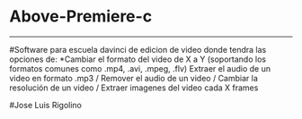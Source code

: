 # Above-Premiere-c
----
#Software para escuela davinci de edicion de video
donde tendra las opciones de:
*Cambiar el formato del video de X a Y (soportando los formatos comunes como .mp4, .avi, .mpeg, .flv) Extraer el audio de un video en formato .mp3 /
Remover el audio de un video /
Cambiar la resolución de un video /
Extraer imagenes del video cada X frames

#Jose Luis Rigolino
